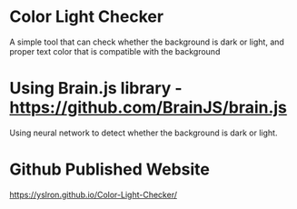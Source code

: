 # Color Light Checker
A simple tool that can check whether the background is dark or light, and proper text color that is compatible with the background

# Using Brain.js library - https://github.com/BrainJS/brain.js
Using neural network to detect whether the background is dark or light.

# Github Published Website
https://yslron.github.io/Color-Light-Checker/
